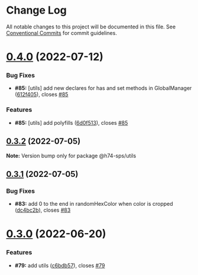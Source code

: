# Change Log

All notable changes to this project will be documented in this file.
See [Conventional Commits](https://conventionalcommits.org) for commit guidelines.

# [0.4.0](https://github.com/hooked74/sps/compare/v0.3.2...v0.4.0) (2022-07-12)


### Bug Fixes

* **#85:** [utils] add new declares for has and set methods in GlobalManager ([612f405](https://github.com/hooked74/sps/commit/612f4056a4daa2ad9c8514e03ee50cc177bb4e6b)), closes [#85](https://github.com/hooked74/sps/issues/85)


### Features

* **#85:** [utils] add polyfills ([6d0f513](https://github.com/hooked74/sps/commit/6d0f513766ba10fffed743290bf7837b6d3fc86e)), closes [#85](https://github.com/hooked74/sps/issues/85)





## [0.3.2](https://github.com/hooked74/sps/compare/v0.3.1...v0.3.2) (2022-07-05)

**Note:** Version bump only for package @h74-sps/utils





## [0.3.1](https://github.com/hooked74/sps/compare/v0.3.0...v0.3.1) (2022-07-05)


### Bug Fixes

* **#83:** add 0 to the end in randomHexColor when color is cropped ([dc4bc2b](https://github.com/hooked74/sps/commit/dc4bc2bc9574122261a6929bc5f5288c1317ba06)), closes [#83](https://github.com/hooked74/sps/issues/83)





# [0.3.0](https://github.com/hooked74/sps/compare/v0.2.1...v0.3.0) (2022-06-20)


### Features

* **#79:** add utils ([c6bdb57](https://github.com/hooked74/sps/commit/c6bdb57b74c9f16153d5e7318ce0e0965f3c7377)), closes [#79](https://github.com/hooked74/sps/issues/79)
